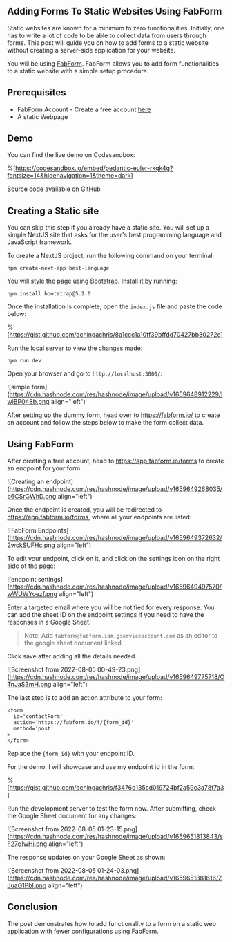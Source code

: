 ## Adding Forms To Static Websites Using FabForm

Static websites are known for a minimum to zero functionalities. Initially, one has to write a lot of code to be able to collect data from users through forms. This post will guide you on how to add forms to a static website without creating a server-side application for your website.

You will be using [FabForm](https://fabform.io/). FabForm allows you to add form functionalities to a static website with a simple setup procedure.

## Prerequisites

- FabForm Account - Create a free account [here](https://app.fabform.io/signup)
- A static Webpage 

## Demo

You can find the live demo on Codesandbox:

%[https://codesandbox.io/embed/pedantic-euler-rkqk4g?fontsize=14&hidenavigation=1&theme=dark]

Source code available on [GitHub](https://github.com/achingachris/staticpages-form)

## Creating a Static site

You can skip this step if you already have a static site. You will set up a simple NextJS site that asks for the user's best programming language and JavaScript framework.

To create a NextJS project, run the following command on your terminal:

```shell
npm create-next-app best-language
```

You will style the page using [Bootstrap](https://getbootstrap.com/). Install it by running:

```shell
npm install bootstrap@5.2.0
```

Once the installation is complete, open the `index.js` file and paste the code below:

%[https://gist.github.com/achingachris/8a1ccc1a10ff39bffdd70427bb30272e]

Run the local server to view the changes made:

```shell
npm run dev
```

Open your browser and go to `http://localhost:3000/`:

![simple form](https://cdn.hashnode.com/res/hashnode/image/upload/v1659648912229/IwlBP048b.png align="left")

After setting up the dummy form, head over to https://fabform.io/ to create an account and follow the steps below to make the form collect data.

## Using FabForm

After creating a free account, head to https://app.fabform.io/forms to create an endpoint for your form.

![Creating an endpoint](https://cdn.hashnode.com/res/hashnode/image/upload/v1659649268035/b6CSrGWhD.png align="left")

Once the endpoint is created, you will be redirected to https://app.fabform.io/forms, where all your endpoints are listed:

![FabForm Endpoints](https://cdn.hashnode.com/res/hashnode/image/upload/v1659649372632/2wckSUFHc.png align="left")

To edit your endpoint, click on it, and click on the settings icon on the right side of the page:

![endpoint settings](https://cdn.hashnode.com/res/hashnode/image/upload/v1659649497570/wWUWYoezf.png align="left")

Enter a targeted email where you will be notified for every response. You can add the sheet ID on the endpoint settings if you need to have the responses in a Google Sheet. 

> Note: Add `fabform@fabform.iam.gserviceaccount.com` as an editor to the google sheet document linked.

Click save after adding all the details needed.

![Screenshot from 2022-08-05 00-49-23.png](https://cdn.hashnode.com/res/hashnode/image/upload/v1659649775718/OTnJaS3mH.png align="left")

The last step is to add an action attribute to your form:

```
<form
  id='contactForm'
  action='https://fabform.io/f/{form_id}'
  method='post'
>
</form>
```

Replace the `{form_id}` with your endpoint ID. 

For the demo, I will showcase and use my endpoint id in the form:

%[https://gist.github.com/achingachris/f3476d135cd019724bf2a59c3a78f7a3]

Run the development server to test the form now. After submitting, check the Google Sheet document for any changes:

![Screenshot from 2022-08-05 01-23-15.png](https://cdn.hashnode.com/res/hashnode/image/upload/v1659651813843/sF27e1wHi.png align="left")

The response updates on your Google Sheet as shown:

![Screenshot from 2022-08-05 01-24-03.png](https://cdn.hashnode.com/res/hashnode/image/upload/v1659651881616/ZJuaG1Pbl.png align="left")

## Conclusion

The post demonstrates how to add functionality to a form on a static web application with fewer configurations using FabForm.